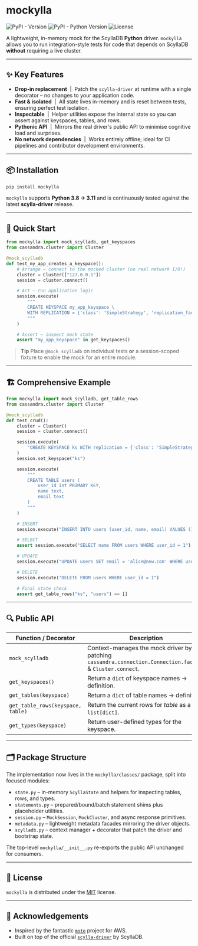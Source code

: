 # mockylla

![PyPI - Version](https://img.shields.io/pypi/v/mockylla)
![PyPI - Python Version](https://img.shields.io/pypi/pyversions/mockylla)
![License](https://img.shields.io/github/license/GenLogs/mockylla)

A lightweight, in-memory mock for the ScyllaDB **Python** driver.
`mockylla` allows you to run integration-style tests for code that depends on ScyllaDB **without** requiring a live cluster.

---

## ✨ Key Features

- **Drop-in replacement** &nbsp;|&nbsp; Patch the `scylla-driver` at runtime with a single decorator – no changes to your application code.
- **Fast & isolated** &nbsp;|&nbsp; All state lives in-memory and is reset between tests, ensuring perfect test isolation.
- **Inspectable** &nbsp;|&nbsp; Helper utilities expose the internal state so you can assert against keyspaces, tables, and rows.
- **Pythonic API** &nbsp;|&nbsp; Mirrors the real driver's public API to minimise cognitive load and surprises.
- **No network dependencies** &nbsp;|&nbsp; Works entirely offline; ideal for CI pipelines and contributor development environments.

---

## 📦 Installation

```bash
pip install mockylla
```

`mockylla` supports **Python 3.8 → 3.11** and is continuously tested against the latest **scylla-driver** release.

---

## 🚀 Quick Start

```python
from mockylla import mock_scylladb, get_keyspaces
from cassandra.cluster import Cluster

@mock_scylladb
def test_my_app_creates_a_keyspace():
    # Arrange – connect to the mocked cluster (no real network I/O!)
    cluster = Cluster(["127.0.0.1"])
    session = cluster.connect()

    # Act – run application logic
    session.execute(
        """
        CREATE KEYSPACE my_app_keyspace \
        WITH REPLICATION = {'class': 'SimpleStrategy', 'replication_factor': 1}
        """
    )

    # Assert – inspect mock state
    assert "my_app_keyspace" in get_keyspaces()
```

> **Tip**
> Place `@mock_scylladb` on individual tests **or** a session-scoped fixture to enable the mock for an entire module.

---

## 🏗️ Comprehensive Example

```python
from mockylla import mock_scylladb, get_table_rows
from cassandra.cluster import Cluster

@mock_scylladb
def test_crud():
    cluster = Cluster()
    session = cluster.connect()

    session.execute(
        "CREATE KEYSPACE ks WITH replication = {'class': 'SimpleStrategy', 'replication_factor': 1}"
    )
    session.set_keyspace("ks")

    session.execute(
        """
        CREATE TABLE users (
            user_id int PRIMARY KEY,
            name text,
            email text
        )
        """
    )

    # INSERT
    session.execute("INSERT INTO users (user_id, name, email) VALUES (1, 'Alice', 'alice@example.com')")

    # SELECT
    assert session.execute("SELECT name FROM users WHERE user_id = 1").one().name == "Alice"

    # UPDATE
    session.execute("UPDATE users SET email = 'alice@new.com' WHERE user_id = 1")

    # DELETE
    session.execute("DELETE FROM users WHERE user_id = 1")

    # Final state check
    assert get_table_rows("ks", "users") == []
```

---

## 🔍 Public API

| Function / Decorator              | Description                                                                                                |
| --------------------------------- | ---------------------------------------------------------------------------------------------------------- |
| `mock_scylladb`                   | Context-manages the mock driver by patching `cassandra.connection.Connection.factory` & `Cluster.connect`. |
| `get_keyspaces()`                 | Return a `dict` of keyspace names → definition.                                                            |
| `get_tables(keyspace)`            | Return a `dict` of table names → definition.                                                               |
| `get_table_rows(keyspace, table)` | Return the current rows for *table* as a `list[dict]`.                                                     |
| `get_types(keyspace)`             | Return user-defined types for the keyspace.                                                                |

---

## 🗂️ Package Structure

The implementation now lives in the `mockylla/classes/` package, split into focused modules:

- `state.py` – in-memory `ScyllaState` and helpers for inspecting tables, rows, and types.
- `statements.py` – prepared/bound/batch statement shims plus placeholder utilities.
- `session.py` – `MockSession`, `MockCluster`, and async response primitives.
- `metadata.py` – lightweight metadata facades mirroring the driver objects.
- `scylladb.py` – context manager + decorator that patch the driver and bootstrap state.

The top-level `mockylla/__init__.py` re-exports the public API unchanged for consumers.

---

## 📄 License

`mockylla` is distributed under the [MIT](LICENSE) license.

---

## 🙌 Acknowledgements

- Inspired by the fantastic [`moto`](https://github.com/getmoto/moto) project for AWS.
- Built on top of the official [`scylla-driver`](https://github.com/scylladb/python-driver) by ScyllaDB.
